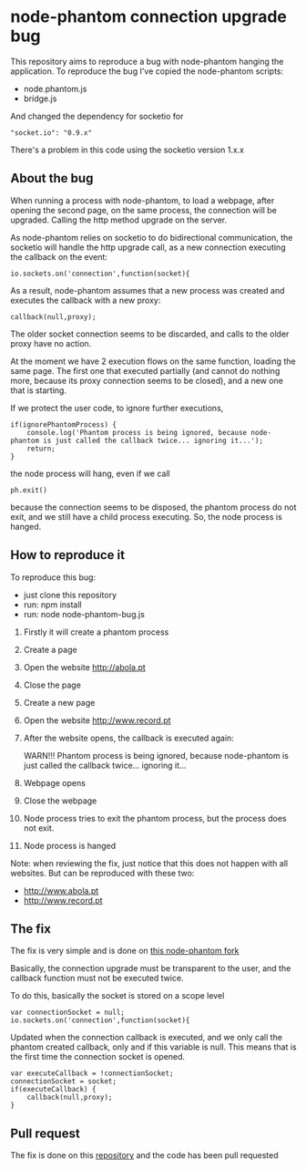 node-phantom connection upgrade bug
===================================

This repository aims to reproduce a bug with node-phantom hanging the application.
To reproduce the bug I've copied the node-phantom scripts:
* node.phantom.js
* bridge.js

And changed the dependency for socketio for 
    
    "socket.io": "0.9.x"

There's a problem in this code using the socketio version 1.x.x


About the bug
-------------

When running a process with node-phantom, to load a webpage, after opening the second page, on the same process, the connection will be upgraded. Calling the http method upgrade on the server.

As node-phantom relies on socketio to do bidirectional communication, the socketio will handle the http upgrade call, as a new connection executing the callback on the event:

    io.sockets.on('connection',function(socket){

As a result, node-phantom assumes that a new process was created and executes the callback with a new proxy:

    callback(null,proxy);

The older socket connection seems to be discarded, and calls to the older proxy have no action.

At the moment we have 2 execution flows on the same function, loading the same page. The first one that executed partially (and cannot do nothing more, because its proxy connection seems to be closed), and a new one that is starting.

If we protect the user code, to ignore further executions, 
    
    if(ignorePhantomProcess) {
        console.log('Phantom process is being ignored, because node-phantom is just called the callback twice... ignoring it...');
        return;
    }

the node process will hang, even if we call
    
    ph.exit()

because the connection seems to be disposed, the phantom process do not exit, and we still have a child process executing. So, the node process is hanged.


How to reproduce it
-------------------

To reproduce this bug:
* just clone this repository
* run: npm install
* run: node node-phantom-bug.js


1. Firstly it will create a phantom process
2. Create a page
3. Open the website http://abola.pt
4. Close the page
5. Create a new page
6. Open the website http://www.record.pt
7. After the website opens, the callback is executed again: 

    WARN!!! Phantom process is being ignored, because node-phantom is just called the callback twice... ignoring it...

8. Webpage opens
9. Close the webpage
10. Node process tries to exit the phantom process, but the process does not exit. 
11. Node process is hanged


Note: when reviewing the fix, just notice that this does not happen with all websites. But can be reproduced with these two:

* http://www.abola.pt
* http://www.record.pt


The fix
-------

The fix is very simple and is done on [this node-phantom fork](https://github.com/apdmatos/node-phantom)

Basically, the connection upgrade must be transparent to the user, and the callback function must not be executed twice.

To do this, basically the socket is stored on a scope level

    var connectionSocket = null;
    io.sockets.on('connection',function(socket){

Updated when the connection callback is executed, and we only call the phantom created callback, only and if this variable is null. This means that is the first time the connection socket is opened.

    var executeCallback = !connectionSocket;
    connectionSocket = socket;
    if(executeCallback) {
        callback(null,proxy);
    }

Pull request
------------

The fix is done on this [repository](https://github.com/apdmatos/node-phantom) and the code has been pull requested

